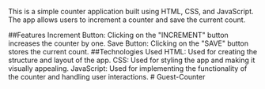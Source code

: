 This is a simple counter application built using HTML, CSS, and JavaScript. The app allows users to increment a counter and save the current count.

##Features
Increment Button: Clicking on the "INCREMENT" button increases the counter by one.
Save Button: Clicking on the "SAVE" button stores the current count.
##Technologies Used
HTML: Used for creating the structure and layout of the app.
CSS: Used for styling the app and making it visually appealing.
JavaScript: Used for implementing the functionality of the counter and handling user interactions.
#   G u e s t - C o u n t e r  
 
